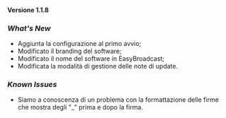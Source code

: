#### **Versione 1.1.8**





### *What's New*

* Aggiunta la configurazione al primo avvio;
* Modificato il branding del software;
* Modificato il nome del software in EasyBroadcast;
* Modificata la modalità di gestione delle note di update.



### *Known Issues*

* Siamo a conoscenza di un problema con la formattazione delle firme che mostra degli "\_" prima e dopo la firma.
